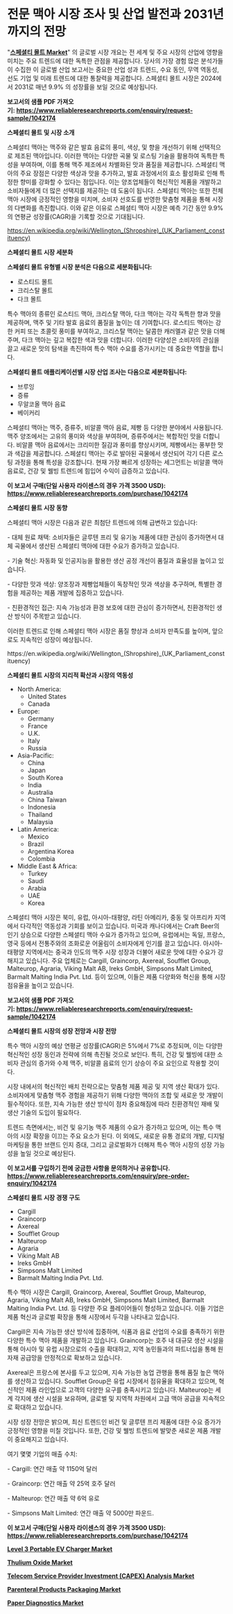 <p><h1>전문 맥아 시장 조사 및 산업 발전과 2031년까지의 전망</h1></p><p>"<strong><a href="https://www.reliableresearchreports.com/specialty-malt-r1042174?utm_campaign=105&utm_medium=7&utm_source=Github&utm_content=ia&utm_term=04112024&utm_id=specialty-malt">스페셜티 몰트 Market</a></strong>" 의 글로벌 시장 개요는 전 세계 및 주요 시장의 산업에 영향을 미치는 주요 트렌드에 대한 독특한 관점을 제공합니다. 당사의 가장 경험 많은 분석가들이 수집한 이 글로벌 산업 보고서는 중요한 산업 성과 트렌드, 수요 동인, 무역 역동성, 선도 기업 및 미래 트렌드에 대한 통찰력을 제공합니다. 스페셜티 몰트 시장은 2024에서 2031로 매년 9.9% 의 성장률을 보일 것으로 예상됩니다.</p>
<p><strong>보고서의 샘플 PDF 가져오기:&nbsp;<a href="https://www.reliableresearchreports.com/enquiry/request-sample/1042174?utm_campaign=105&utm_medium=7&utm_source=Github&utm_content=ia&utm_term=04112024&utm_id=specialty-malt">https://www.reliableresearchreports.com/enquiry/request-sample/1042174</a></strong></p>
<p><strong>스페셜티 몰트 및 시장 소개</strong></p>
<p><p>스페셜티 맥아는 맥주와 같은 발효 음료의 풍미, 색상, 및 향을 개선하기 위해 선택적으로 제조된 맥아입니다. 이러한 맥아는 다양한 곡물 및 로스팅 기술을 활용하여 독특한 특성을 부여하며, 이를 통해 맥주 제조에서 차별화된 맛과 품질을 제공합니다. 스페셜티 맥아의 주요 장점은 다양한 색상과 맛을 추가하고, 발효 과정에서의 효소 활성화로 인해 특정한 향미를 강화할 수 있다는 점입니다. 이는 양조업체들이 혁신적인 제품을 개발하고 소비자들에게 더 많은 선택지를 제공하는 데 도움이 됩니다. 스페셜티 맥아는 또한 전체 맥아 시장에 긍정적인 영향을 미치며, 소비자 선호도를 반영한 맞춤형 제품을 통해 시장의 다변화를 촉진합니다. 이와 같은 이유로 스페셜티 맥아 시장은 예측 기간 동안 9.9%의 연평균 성장률(CAGR)을 기록할 것으로 기대됩니다.</p></p>
<p><a href="https://en.wikipedia.org/wiki/Wellington_(Shropshire)_(UK_Parliament_constituency)?utm_campaign=105&utm_medium=7&utm_source=Github&utm_content=ia&utm_term=04112024&utm_id=specialty-malt">https://en.wikipedia.org/wiki/Wellington_(Shropshire)_(UK_Parliament_constituency)</a></p>
<p><strong>스페셜티 몰트 시장 세분화</strong></p>
<p><strong>스페셜티 몰트 유형별 시장 분석은 다음으로 세분화됩니다:</strong></p>
<p><ul><li>로스티드 몰트</li><li>크리스탈 몰트</li><li>다크 몰트</li></ul></p>
<p><p>특수 맥아의 종류인 로스티드 맥아, 크리스탈 맥아, 다크 맥아는 각각 독특한 향과 맛을 제공하며, 맥주 및 기타 발효 음료의 품질을 높이는 데 기여합니다. 로스티드 맥아는 강한 커피 또는 초콜릿 풍미를 부여하고, 크리스탈 맥아는 달콤한 캐러멜과 같은 맛을 더해주며, 다크 맥아는 깊고 복잡한 색과 맛을 더합니다. 이러한 다양성은 소비자의 관심을 끌고 새로운 맛의 탐색을 촉진하여 특수 맥아 수요를 증가시키는 데 중요한 역할을 합니다.</p></p>
<p><strong>스페셜티 몰트 애플리케이션별 시장 산업 조사는 다음으로 세분화됩니다:</strong></p>
<p><ul><li>브루잉</li><li>증류</li><li>무알코올 맥아 음료</li><li>베이커리</li></ul></p>
<p><p>스페셜티 맥아는 맥주, 증류주, 비알콜 맥아 음료, 제빵 등 다양한 분야에서 사용됩니다. 맥주 양조에서는 고유의 풍미와 색상을 부여하며, 증류주에서는 복합적인 맛을 더합니다. 비알콜 맥아 음료에서는 크리미한 질감과 풍미를 향상시키며, 제빵에서는 풍부한 맛과 색감을 제공합니다. 스페셜티 맥아는 주로 발아된 곡물에서 생산되어 각기 다른 로스팅 과정을 통해 특성을 강조합니다. 현재 가장 빠르게 성장하는 세그먼트는 비알콜 맥아 음료로, 건강 및 웰빙 트렌드에 힘입어 수익이 급증하고 있습니다.</p></p>
<p><strong>이 보고서 구매(단일 사용자 라이센스의 경우 가격 3500 USD): <a href="https://www.reliableresearchreports.com/purchase/1042174?utm_campaign=105&utm_medium=7&utm_source=Github&utm_content=ia&utm_term=04112024&utm_id=specialty-malt">https://www.reliableresearchreports.com/purchase/1042174</a></strong></p>
<p><strong>스페셜티 몰트 시장 동향</strong></p>
<p><p>스페셜티 맥아 시장은 다음과 같은 최첨단 트렌드에 의해 급변하고 있습니다:</p><p>- 대체 원료 채택: 소비자들은 글루텐 프리 및 유기농 제품에 대한 관심이 증가하면서 대체 곡물에서 생산된 스페셜티 맥아에 대한 수요가 증가하고 있습니다.</p><p>- 기술 혁신: 자동화 및 인공지능을 활용한 생산 공정 개선이 품질과 효율성을 높이고 있습니다.</p><p>- 다양한 맛과 색상: 양조장과 제빵업체들이 독창적인 맛과 색상을 추구하며, 특별한 경험을 제공하는 제품 개발에 집중하고 있습니다.</p><p>- 친환경적인 접근: 지속 가능성과 환경 보호에 대한 관심이 증가하면서, 친환경적인 생산 방식이 주목받고 있습니다.</p><p>이러한 트렌드로 인해 스페셜티 맥아 시장은 품질 향상과 소비자 만족도를 높이며, 앞으로도 지속적인 성장이 예상됩니다.</p></p>
<p>https://en.wikipedia.org/wiki/Wellington_(Shropshire)_(UK_Parliament_constituency)</p>
<p><strong>스페셜티 몰트 시장의 지리적 확산과 시장의 역동성</strong></p>
<p><ul>
    <li>
        North America:
        <ul>
            <li>United States</li>
            <li>Canada</li>
        </ul>
    </li>
    <li>
        Europe:
        <ul>
            <li>Germany</li>
            <li>France</li>
            <li>U.K.</li>
            <li>Italy</li>
            <li>Russia</li>
        </ul>
    </li>
    <li>
        Asia-Pacific:
        <ul>
            <li>China</li>
            <li>Japan</li>
            <li>South Korea</li>
            <li>India</li>
            <li>Australia</li>
            <li>China Taiwan</li>
            <li>Indonesia</li>
            <li>Thailand</li>
            <li>Malaysia</li>
        </ul>
    </li>
    <li>
        Latin America:
        <ul>
            <li>Mexico</li>
            <li>Brazil</li>
            <li>Argentina Korea</li>
            <li>Colombia</li>
        </ul>
    </li>
    <li>
        Middle East & Africa:
        <ul>
            <li>Turkey</li>
            <li>Saudi</li>
            <li>Arabia</li>
            <li>UAE</li>
            <li>Korea</li>
        </ul>
    </li>
    </ul></p>
<p><p>스페셜티 맥아 시장은 북미, 유럽, 아시아-태평양, 라틴 아메리카, 중동 및 아프리카 지역에서 다각적인 역동성과 기회를 보이고 있습니다. 미국과 캐나다에서는 Craft Beer의 인기 상승으로 다양한 스페셜티 맥아 수요가 증가하고 있으며, 유럽에서는 독일, 프랑스, 영국 등에서 전통주와의 조화로운 어울림이 소비자에게 인기를 끌고 있습니다. 아시아-태평양 지역에서는 중국과 인도의 맥주 시장 성장과 더불어 새로운 맛에 대한 수요가 강해지고 있습니다. 주요 업체로는 Cargill, Graincorp, Axereal, Soufflet Group, Malteurop, Agraria, Viking Malt AB, Ireks GmbH, Simpsons Malt Limited, Barmalt Malting India Pvt. Ltd. 등이 있으며, 이들은 제품 다양화와 혁신을 통해 시장 점유율을 높이고 있습니다.</p></p>
<p><strong>보고서의 샘플 PDF 가져오기:&nbsp;<a href="https://www.reliableresearchreports.com/enquiry/request-sample/1042174?utm_campaign=105&utm_medium=7&utm_source=Github&utm_content=ia&utm_term=04112024&utm_id=specialty-malt">https://www.reliableresearchreports.com/enquiry/request-sample/1042174</a></strong></p>
<p><strong>스페셜티 몰트 시장의 성장 전망과 시장 전망</strong></p>
<p><p>특수 맥아 시장의 예상 연평균 성장률(CAGR)은 5%에서 7%로 추정되며, 이는 다양한 혁신적인 성장 동인과 전략에 의해 촉진될 것으로 보인다. 특히, 건강 및 웰빙에 대한 소비자 관심의 증가와 수제 맥주, 비알콜 음료의 인기 상승이 주요 요인으로 작용할 것이다. </p><p>시장 내에서의 혁신적인 배치 전략으로는 맞춤형 제품 제공 및 지역 생산 확대가 있다. 소비자에게 맞춤형 맥주 경험을 제공하기 위해 다양한 맥아의 조합 및 새로운 맛 개발이 필수적이다. 또한, 지속 가능한 생산 방식이 점차 중요해짐에 따라 친환경적인 재배 및 생산 기술의 도입이 필요하다. </p><p>트렌드 측면에서는, 비건 및 유기농 맥주 제품의 수요가 증가하고 있으며, 이는 특수 맥아의 시장 확장을 이끄는 주요 요소가 된다. 이 외에도, 새로운 유통 경로의 개발, 디지털 마케팅을 통한 브랜드 인지 증대, 그리고 글로벌화가 더해져 특수 맥아 시장의 성장 가능성을 높일 것으로 예상된다.</p></p>
<p><strong>이 보고서를 구입하기 전에 궁금한 사항을 문의하거나 공유합니다. <a href="https://www.reliableresearchreports.com/enquiry/pre-order-enquiry/1042174?utm_campaign=105&utm_medium=7&utm_source=Github&utm_content=ia&utm_term=04112024&utm_id=specialty-malt">https://www.reliableresearchreports.com/enquiry/pre-order-enquiry/1042174</a></strong></p>
<p><strong>스페셜티 몰트 시장 경쟁 구도</strong></p>
<p><ul><li>Cargill</li><li>Graincorp</li><li>Axereal</li><li>Soufflet Group</li><li>Malteurop</li><li>Agraria</li><li>Viking Malt AB</li><li>Ireks GmbH</li><li>Simpsons Malt Limited</li><li>Barmalt Malting India Pvt. Ltd.</li></ul></p>
<p><p>특수 맥아 시장은 Cargill, Graincorp, Axereal, Soufflet Group, Malteurop, Agraria, Viking Malt AB, Ireks GmbH, Simpsons Malt Limited, Barmalt Malting India Pvt. Ltd. 등 다양한 주요 플레이어들이 형성하고 있습니다. 이들 기업은 제품 혁신과 글로벌 확장을 통해 시장에서 두각을 나타내고 있습니다.</p><p>Cargill은 지속 가능한 생산 방식에 집중하며, 식품과 음료 산업의 수요를 충족하기 위한 다양한 특수 맥아 제품을 개발하고 있습니다. Graincorp는 호주 내 대규모 생산 시설을 통해 아시아 및 유럽 시장으로의 수출을 확대하고, 지역 농민들과의 파트너십을 통해 원자재 공급망을 안정적으로 확보하고 있습니다.</p><p>Axereal은 프랑스에 본사를 두고 있으며, 지속 가능한 농업 관행을 통해 품질 높은 맥아를 생산하고 있습니다. Soufflet Group은 유럽 시장에서 점유율을 확대하고 있으며, 혁신적인 제품 라인업으로 고객의 다양한 요구를 충족시키고 있습니다. Malteurop는 세계 각지에 생산 시설을 보유하며, 글로벌 및 지역적 차원에서 고급 맥아 공급을 지속적으로 확대하고 있습니다.</p><p>시장 성장 전망은 밝으며, 최신 트렌드인 비건 및 글루텐 프리 제품에 대한 수요 증가가 긍정적인 영향을 미칠 것입니다. 또한, 건강 및 웰빙 트렌드에 발맞춘 새로운 제품 개발이 중요해지고 있습니다.</p><p>여기 몇몇 기업의 매출 수치:</p><p>- Cargill: 연간 매출 약 1150억 달러</p><p>- Graincorp: 연간 매출 약 25억 호주 달러</p><p>- Malteurop: 연간 매출 약 6억 유로</p><p>- Simpsons Malt Limited: 연간 매출 약 5000만 파운드.</p></p>
<p><strong>이 보고서 구매(단일 사용자 라이센스의 경우 가격 3500 USD): <a href="https://www.reliableresearchreports.com/purchase/1042174?utm_campaign=105&utm_medium=7&utm_source=Github&utm_content=ia&utm_term=04112024&utm_id=specialty-malt">https://www.reliableresearchreports.com/purchase/1042174</a></strong></p>
<p><strong><p><a href="https://github.com/JamesCox407/Market-Research-Report-List-1/blob/main/level-3-portable-ev-charger-market.md?utm_campaign=105&utm_medium=7&utm_source=Github&utm_content=ia&utm_term=04112024&utm_id=specialty-malt">Level 3 Portable EV Charger Market</a></p><p><a href="https://www.linkedin.com/pulse/thulium-oxide-revenue-growth-report-2024-2031-hannibex-qxeyf?utm_campaign=105&utm_medium=7&utm_source=Github&utm_content=ia&utm_term=04112024&utm_id=specialty-malt">Thulium Oxide Market</a></p><p><a href="https://www.linkedin.com/pulse/telecom-service-provider-investment-capex-analysis-market-trends-ngfcf?utm_campaign=105&utm_medium=7&utm_source=Github&utm_content=ia&utm_term=04112024&utm_id=specialty-malt">Telecom Service Provider Investment (CAPEX) Analysis Market</a></p><p><a href="https://issuu.com/reportprime-2/docs/parenteral-products-packaging-marke_465e991d853181?utm_campaign=105&utm_medium=7&utm_source=Github&utm_content=ia&utm_term=04112024&utm_id=specialty-malt">Parenteral Products Packaging Market</a></p><p><a href="https://issuu.com/reportprime-2/docs/paper-diagnostics-market-size-2030._0137d041fa1253?utm_campaign=105&utm_medium=7&utm_source=Github&utm_content=ia&utm_term=04112024&utm_id=specialty-malt">Paper Diagnostics Market</a></p></strong></p>
<p></p>